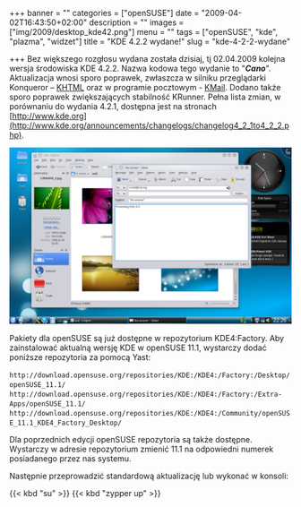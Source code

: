+++
banner = ""
categories = ["openSUSE"]
date = "2009-04-02T16:43:50+02:00"
description = ""
images = ["img/2009/desktop_kde42.png"]
menu = ""
tags = ["openSUSE", "kde", "plazma", "widzet"]
title = "KDE 4.2.2 wydane!"
slug = "kde-4-2-2-wydane"

+++
Bez większego rozgłosu wydana została dzisiaj, tj 02.04.2009 kolejna wersja środowiska KDE 4.2.2. Nazwa kodowa tego wydanie to "_**Cano**_". Aktualizacja wnosi sporo poprawek, zwłaszcza w silniku przeglądarki Konqueror – [KHTML](http://pl.wikipedia.org/wiki/KHTML) oraz w programie pocztowym - [KMail](http://pl.wikipedia.org/wiki/KMail). Dodano także sporo poprawek zwiększających stabilność KRunner. Pełna lista zmian, w porównaniu do wydania 4.2.1, dostępna jest na stronach  [http://www.kde.org](http://www.kde.org/announcements/changelogs/changelog4_2_1to4_2_2.php).

!["desktop_kde42"](/img/2009/desktop_kde42.png)

Pakiety dla openSUSE są już dostępne w repozytorium KDE4:Factory. Aby zainstalować aktualną wersję KDE w openSUSE 11.1,  wystarczy dodać poniższe repozytoria za pomocą Yast:

`http://download.opensuse.org/repositories/KDE:/KDE4:/Factory:/Desktop/openSUSE_11.1/`
`http://download.opensuse.org/repositories/KDE:/KDE4:/Factory:/Extra-Apps/openSUSE_11.1/`
`http://download.opensuse.org/repositories/KDE:/KDE4:/Community/openSUSE_11.1_KDE4_Factory_Desktop/`

Dla poprzednich edycji openSUSE repozytoria są także dostępne. Wystarczy w adresie repozytorium zmienić 11.1 na odpowiedni numerek posiadanego przez nas systemu.

Następnie przeprowadzić standardową aktualizację lub wykonać w konsoli:

{{< kbd "su" >}}
{{< kbd "zypper up" >}}
